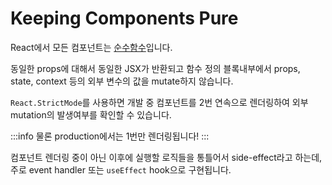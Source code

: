 # Keeping Components Pure

React에서 모든 컴포넌트는 [순수함수](../../../books/composing_software/concepts/pure_function.md)입니다.

동일한 props에 대해서 동일한 JSX가 반환되고 함수 정의 블록내부에서 props, state, context 등의 외부 변수의 값을 mutate하지 않습니다.

`React.StrictMode`를 사용하면 개발 중 컴포넌트를 2번 연속으로 렌더링하여 외부 mutation의 발생여부를 확인할 수 있습니다.

:::info
물론 production에서는 1번만 렌더링됩니다!
:::

컴포넌트 렌더링 중이 아닌 이후에 실행할 로직들을 통틀어서 side-effect라고 하는데, 주로 event handler 또는 `useEffect` hook으로 구현됩니다.
